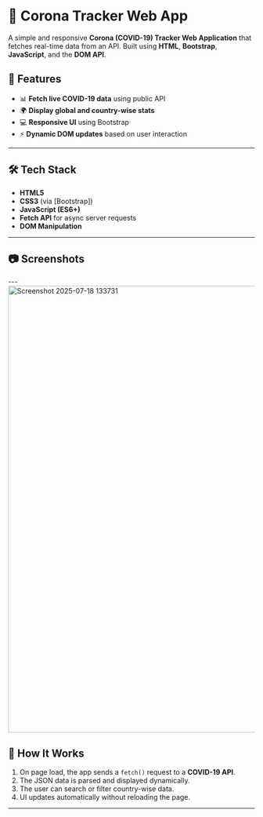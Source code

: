 # 🦠 Corona Tracker Web App

A simple and responsive **Corona (COVID-19) Tracker Web Application** that fetches real-time data from an API. Built using **HTML**, **Bootstrap**, **JavaScript**, and the **DOM API**.





## 📌 Features

- 📊 **Fetch live COVID-19 data** using public API
- 🌍 **Display global and country-wise stats**
- 💻 **Responsive UI** using Bootstrap
- ⚡ **Dynamic DOM updates** based on user interaction

---

## 🛠️ Tech Stack

- **HTML5**
- **CSS3** (via [Bootstrap])
- **JavaScript (ES6+)**
- **Fetch API** for async server requests
- **DOM Manipulation**

---

## 📷 Screenshots



---<img width="1916" height="911" alt="Screenshot 2025-07-18 133731" src="https://github.com/user-attachments/assets/1a3a1780-2761-449a-ad22-2923171d653e" />


## 🧠 How It Works

1. On page load, the app sends a `fetch()` request to a **COVID-19 API**.
2. The JSON data is parsed and displayed dynamically.
3. The user can search or filter country-wise data.
4. UI updates automatically without reloading the page.

---


